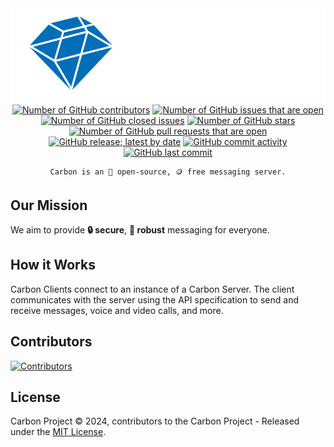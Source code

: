 <img src="./images/logo.png" alt="Carbon Logo">

<div align="center">
    <a href="https://github.com/carbon-chat/carbon"><img src="https://img.shields.io/github/contributors/carbon-chat/carbon.svg" alt="Number of GitHub contributors"></a>
    <a href="https://github.com/carbon-chat/carbon/issues"><img src="https://img.shields.io/github/issues/carbon-chat/carbon.svg?label=open+issues" alt="Number of GitHub issues that are open"></a>
    <a href="https://github.com/carbon-chat/carbon/issues?q=is%3Aissue+is%3Aclosed"><img src="https://img.shields.io/github/issues-closed/carbon-chat/carbon.svg" alt="Number of GitHub closed issues"></a>
    <a href="https://github.com/carbon-chat/carbon/stargazers"><img src="https://img.shields.io/github/stars/carbon-chat/carbon.svg?label=stars" alt="Number of GitHub stars"></a>
    <a href="https://github.com/carbon-chat/carbon/pulls"><img src="https://img.shields.io/github/issues-pr-raw/carbon-chat/carbon.svg?label=open+pull+requests" alt="Number of GitHub pull requests that are open"></a>
    <a href="https://github.com/carbon-chat/carbon/releases"><img src="https://img.shields.io/github/v/release/carbon-chat/carbon.svg" alt="GitHub release; latest by date"></a>
    <a href="https://github.com/carbon-chat/carbon/commits/master"><img src="https://img.shields.io/github/commit-activity/m/carbon-chat/carbon.svg" alt="GitHub commit activity"></a>
    <a href="https://github.com/carbon-chat/carbon/commits/master"><img src="https://img.shields.io/github/last-commit/carbon-chat/carbon.svg" alt="GitHub last commit"></a>

    Carbon is an 📖 open-source, 🪙 free messaging server.
</div>

## Our Mission

We aim to provide **🔒 secure**, **🎯 robust** messaging for everyone.

## How it Works

Carbon Clients connect to an instance of a Carbon Server. The client communicates with the server using the API specification to send and receive messages, voice and video calls, and more.

## Contributors

<a href="https://github.com/carbon-chat/carbon/graphs/contributors">
  <img src="https://contrib.rocks/image?repo=carbon-chat/carbon&max=400&columns=20" alt="Contributors">
</a>

## License

Carbon Project © 2024, contributors to the Carbon Project - Released under the [MIT License](LICENSE.md).

